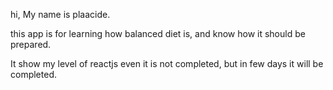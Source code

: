 hi, My name is plaacide. 

this app is for learning how balanced diet is, and know how it should be prepared.

It show my level of reactjs even it is not completed, but in few days it will be completed.
